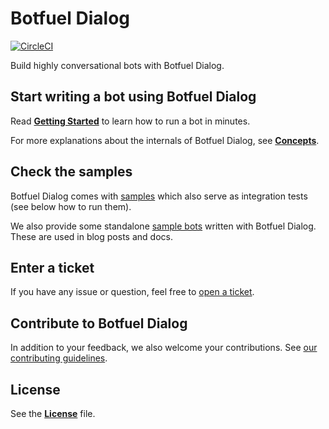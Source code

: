 # Botfuel Dialog

[![CircleCI](https://circleci.com/gh/Botfuel/botfuel-dialog.svg?style=svg)](https://circleci.com/gh/Botfuel/botfuel-dialog)

Build highly conversational bots with Botfuel Dialog.


## Start writing a bot using Botfuel Dialog

Read [**Getting Started**](https://docs.botfuel.io/platform/tutorials/getting-started) to learn how to run a bot in minutes.

For more explanations about the internals of Botfuel Dialog, see [**Concepts**](https://docs.botfuel.io/platform/concepts).


## Check the samples

Botfuel Dialog comes with [samples](https://github.com/Botfuel/botfuel-dialog/tree/master/packages) which also serve as integration tests (see below how to run them).

We also provide some standalone [sample bots](https://github.com/topics/botfuel-dialog-samples) written with Botfuel Dialog. These are used in blog posts and docs.


## Enter a ticket

If you have any issue or question, feel free to [open a ticket](https://github.com/Botfuel/botfuel-dialog/issues).


## Contribute to Botfuel Dialog

In addition to your feedback, we also welcome your contributions. See [our contributing guidelines](./CONTRIBUTING.md).


## License

See the [**License**](LICENSE.md) file.
